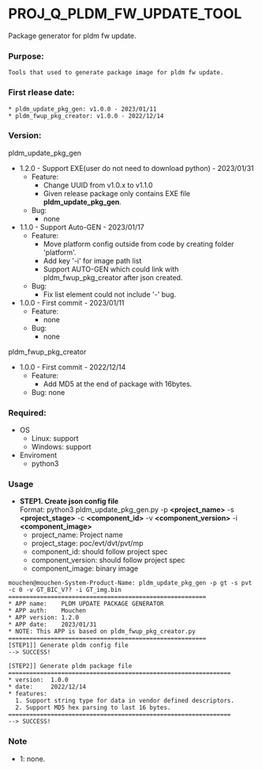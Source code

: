 # PROJ_Q_PLDM_FW_UPDATE_TOOL
Package generator for pldm fw update.

### Purpose:
    Tools that used to generate package image for pldm fw update.

### First rlease date:
    * pldm_update_pkg_gen: v1.0.0 - 2023/01/11
    * pldm_fwup_pkg_creator: v1.0.0 - 2022/12/14

### Version:
pldm_update_pkg_gen
- 1.2.0 - Support EXE(user do not need to download python) - 2023/01/31
  - Feature:
  	- Change UUID from v1.0.x to v1.1.0
	- Given release package only contains EXE file **pldm_update_pkg_gen**.
  - Bug:
  	- none
- 1.1.0 - Support Auto-GEN - 2023/01/17
  - Feature:
  	- Move platform config outside from code by creating folder 'platform'.
	- Add key '-i' for image path list
	- Support AUTO-GEN which could link with pldm_fwup_pkg_creator after json created.
  - Bug:
  	- Fix list element could not include '-' bug.
- 1.0.0 - First commit - 2023/01/11
  - Feature:
  	- none
  - Bug:
  	- none

pldm_fwup_pkg_creator
- 1.0.0 - First commit - 2022/12/14
  - Feature:
  	- Add MD5 at the end of package with 16bytes.
  - Bug: none

### Required:
- OS
  - Linux: support
  - Windows: support
- Enviroment
  - python3

### Usage
  - **STEP1. Create json config file**\
  Format: python3 pldm_update_pkg_gen.py -p **<project_name>** -s **<project_stage>** -c **<component_id>** -v **<component_version>** -i **<component_image>**
    - project_name: Project name
    - project_stage: poc/evt/dvt/pvt/mp
    - component_id: should follow project spec
    - component_version: should follow project spec
    - component_image: binary image
```
mouchen@mouchen-System-Product-Name: pldm_update_pkg_gen -p gt -s pvt -c 0 -v GT_BIC_V?? -i GT_img.bin
========================================================
* APP name:    PLDM UPDATE PACKAGE GENERATOR
* APP auth:    Mouchen
* APP version: 1.2.0
* APP date:    2023/01/31
* NOTE: This APP is based on pldm_fwup_pkg_creator.py
========================================================
[STEP1]] Generate pldm config file
--> SUCCESS!

[STEP2]] Generate pldm package file
===============================================================
* version:  1.0.0
* date:     2022/12/14
* features:
  1. Support string type for data in vendor defined descriptors.
  2. Support MD5 hex parsing to last 16 bytes.
===============================================================
--> SUCCESS!
```

### Note
- 1: none.

